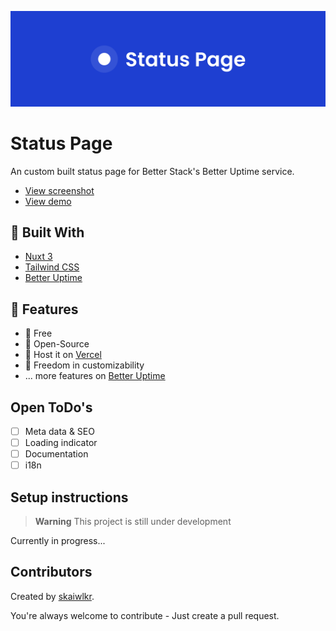 <p align="center">
  <img src="docs/logo_with_background.svg" />
</p>

# Status Page

An custom built status page for Better Stack's Better Uptime service.

- [View screenshot](docs/screenshot.png)
- [View demo](better-uptime-status-page.vercel.app)

## 🔨 Built With
- [Nuxt 3](https://nuxt.com/)
- [Tailwind CSS](https://tailwindcss.com/)
- [Better Uptime](https://betterstack.com/better-uptime)

## 🚀 Features
- 🤩 Free
- 📖 Open-Source
- 🚀 Host it on [Vercel](https://vercel.com)
- 🎨 Freedom in customizability
- ... more features on [Better Uptime](https://betterstack.com/better-uptime)

## Open ToDo's
- [ ] Meta data & SEO
- [ ] Loading indicator
- [ ] Documentation
- [ ] i18n

## Setup instructions

> **Warning**
> This project is still under development

Currently in progress...


## Contributors
Created by [skaiwlkr](https://skaiwlkr.com).

You're always welcome to contribute - Just create a pull request.
